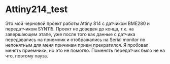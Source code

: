 # Attiny214_test
Это мой черновой проект работы Attiny 814 с датчиком BME280 и передатчиком SYN115. Проект не доведен до конца, т.к. на завершающем этапе, 
уже после того как данные с датчика передавались на приемник и отображались на Serial monitor по непонятным для меня причинам прием прекратился.
Я пробовал менять приемники, но это не помогло. Поменять передатчик было не на что, поэтому пауза.
